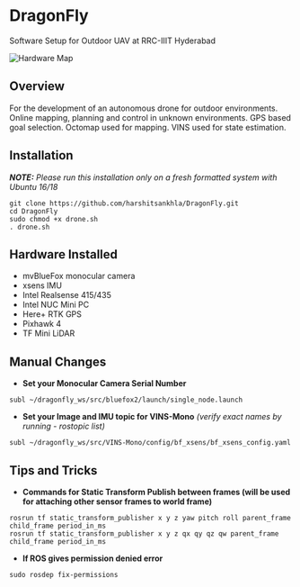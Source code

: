 # DragonFly
Software Setup for Outdoor UAV at RRC-IIIT Hyderabad

![Hardware Map](/extras/hardware.png)

## Overview
For the development of an autonomous drone for outdoor environments. Online mapping, planning and control in unknown environments. GPS based goal selection. Octomap used for mapping. VINS used for state estimation. 

## Installation
_**NOTE:** Please run this installation only on a fresh formatted system with Ubuntu 16/18_

```
git clone https://github.com/harshitsankhla/DragonFly.git
cd DragonFly
sudo chmod +x drone.sh
. drone.sh
```
## Hardware Installed
  * mvBlueFox monocular camera
  * xsens IMU
  * Intel Realsense 415/435
  * Intel NUC Mini PC
  * Here+ RTK GPS
  * Pixhawk 4
  * TF Mini LiDAR

## Manual Changes
- **Set your Monocular Camera Serial Number**
```
subl ~/dragonfly_ws/src/bluefox2/launch/single_node.launch
```
- **Set your Image and IMU topic for VINS-Mono** _(verify exact names by running - rostopic list)_
```
subl ~/dragonfly_ws/src/VINS-Mono/config/bf_xsens/bf_xsens_config.yaml
```

## Tips and Tricks
- **Commands for Static Transform Publish between frames (will be used for attaching other sensor frames to world frame)**
```
rosrun tf static_transform_publisher x y z yaw pitch roll parent_frame child_frame period_in_ms
rosrun tf static_transform_publisher x y z qx qy qz qw parent_frame child_frame period_in_ms
```
- **If ROS gives permission denied error**
```
sudo rosdep fix-permissions
```
